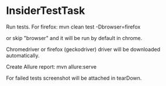 # InsiderTestTask
Run tests.
For firefox:
mvn clean test -Dbrowser=firefox

or skip "browser" and it will be run by default in chrome.

Chromedriver or firefox (geckodriver) driver will be downloaded automatically.

Create Allure report:
mvn allure:serve

For failed tests screenshot will be attached in tearDown.